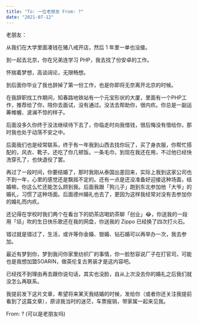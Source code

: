 ```yaml
---
title: "To: 一位老朋友 From: ?"
date: "2021-07-12"
---
```


老朋友：

从我们在大学里面凑钱在猪八戒开店，然后 1 年里一单也没接。

到一起去北京，你在兄弟连学习 PHP，我去找了份安卓的工作。

怀揣着梦想，高谈阔论，无限畅想。

到后面你毕业了我也辞掉了第一份工作，也是你即将无奈离开北京的时候。

在我辞职找工作期间，知春路地铁站有一个元宝形状的大厦，里面有一个PHP工作，推荐给了你，陪你去面试，没有通过。没法去帮助你，很内疚。你总是一副运筹帷幄、波澜不惊的样子。

后面没多久你终于没法继续待下去了，你临走时向我借钱，很后悔没有借给你，那时我也处于动荡不安之中。

后面我们也是经常联系，终于有一年我到山西去找你玩了，买了身衣服，你帮忙搭配的，风衣、靴子。还吃了你几顿饭。一条毛巾，到现在我还在用，不过他已经快洗穿孔了，也快退役了罢。

再过了一段时间，你要结婚了，那时我刚从泰国出差回来，实际上我到这家公司也不到一年，心里的感觉还是飘摇不定的。还有一点是还没准备好迎接这种场面，结婚嘛，你这么忙还能怎么顾到我。后面我跟「狗儿子」跑到东北参加他「大爷」的婚礼，习惯了这种场面。后面德州婚礼也去了，更因为这样我经常对没有去参加你的婚礼而内疚。

还记得在学校时我们两个在看台下的奶茶店喝奶茶聊「创业」😂，你送我的一段用「埙」吹的生日快乐歌还在我的网盘，你送我的 Zippo 已经换了四次打火石。

错过就是错过了，生活，或许等你金婚、银婚、钻石婚可以再举办一次，我去参加。

最近有梦到你，梦到我问你家里纺织厂的事情，你一脸愁容说厂子在打官司，可能也是我想加盟SOARIN，做英伦复古男装才是这内容吧。

已经找不到理由再去跟你说句话，其实也没脸，自从上次没去你的婚礼之后我们就没怎么再联系。

我提前发下这片文章，希望将来某天我结婚的时候，发给你（或者你还关注我提前看到了这篇文章），原谅我当时的迷茫，车票报销，带家属一起来见我。

From: ? (可以是老朋友吗)

